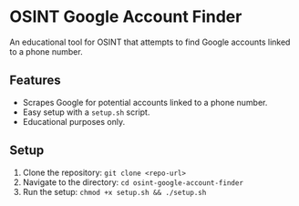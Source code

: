 # OSINT Google Account Finder
An educational tool for OSINT that attempts to find Google accounts linked to a phone number.

## Features
- Scrapes Google for potential accounts linked to a phone number.
- Easy setup with a `setup.sh` script.
- Educational purposes only.

## Setup
1. Clone the repository: `git clone <repo-url>`
2. Navigate to the directory: `cd osint-google-account-finder`
3. Run the setup: `chmod +x setup.sh && ./setup.sh`
